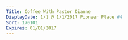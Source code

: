 ```yaml
---
Title: Coffee With Pastor Dianne
DisplayDate: 1/1 @ 1/1/2017 Pioneer Place #4 
Sort: 170101
Expires: 01/01/2017
---
```

